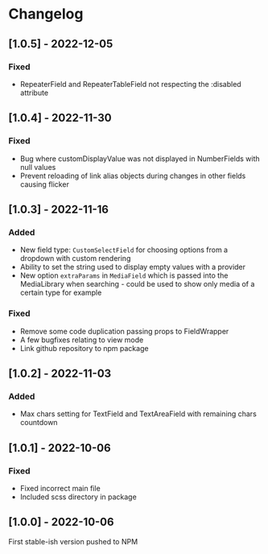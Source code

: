 # Changelog

## [1.0.5] - 2022-12-05

### Fixed
 - RepeaterField and RepeaterTableField not respecting the :disabled attribute


## [1.0.4] - 2022-11-30

### Fixed
 - Bug where customDisplayValue was not displayed in NumberFields with null values
 - Prevent reloading of link alias objects during changes in other fields causing flicker


## [1.0.3] - 2022-11-16

### Added
 - New field type: `CustomSelectField` for choosing options from a dropdown with custom rendering
 - Ability to set the string used to display empty values with a provider
 - New option `extraParams` in `MediaField` which is passed into the MediaLibrary when searching - could be used to show only media of a certain type for example

### Fixed
 - Remove some code duplication passing props to FieldWrapper
 - A few bugfixes relating to view mode
 - Link github repository to npm package


## [1.0.2] - 2022-11-03

### Added
 - Max chars setting for TextField and TextAreaField with remaining chars countdown


## [1.0.1] - 2022-10-06

### Fixed
 - Fixed incorrect main file
 - Included scss directory in package


## [1.0.0] - 2022-10-06

First stable-ish version pushed to NPM
